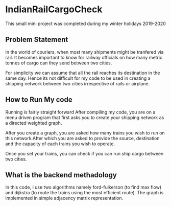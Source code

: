 # IndianRailCargoCheck
This small mini project was completed during my winter holidays 2019-2020

## Problem Statement
In the world of couriers, when most many shipments might be tranfered via rail. It becomes important to know for railway officials on how many metric tonnes of cargo can they send between two cities.

For simplicity we can assume that all the rail reaches its destination in the same day.
Hence its not difficult for my code to be used in creating a shipping network between two cities irrespective of rails or airplane.

## How to Run My code
Running is fairly straight forward
After compiling my code, you are on a menu driven program that first asks you to create your shipping network as a directed weighted graph.

After you create a graph, you are asked how many trains you wish to run on this network.After which you are asked to provide the source, destination and the capacity of each trains you wish to operate.

Once you set your trains, you can check if you can run ship cargo between two cities.

## What is the backend methadology
In this code, I use two algorithms namely ford-fulkerson (to find max flow) and dijkstra (to route the trains using the most efficient route).
The graph is implemented in simple adjacency matrix representation.




